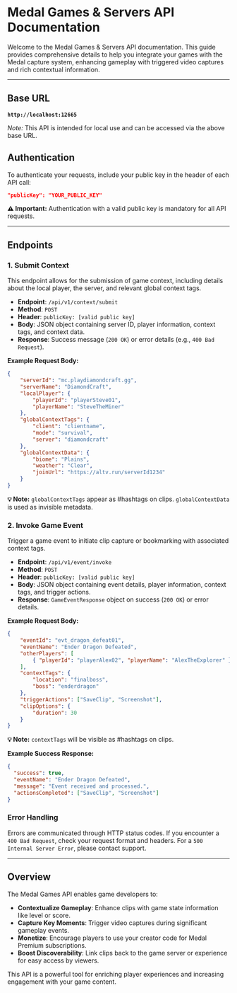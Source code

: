 
# Medal Games & Servers API Documentation

Welcome to the Medal Games & Servers API documentation. This guide provides comprehensive details to help you integrate your games with the Medal capture system, enhancing gameplay with triggered video captures and rich contextual information.

---

## Base URL

**`http://localhost:12665`**

*Note:* This API is intended for local use and can be accessed via the above base URL.

## Authentication

To authenticate your requests, include your public key in the header of each API call:

```json
"publicKey": "YOUR_PUBLIC_KEY"
```

**⚠️ Important:** Authentication with a valid public key is mandatory for all API requests.

---

## Endpoints

### 1. Submit Context

This endpoint allows for the submission of game context, including details about the local player, the server, and relevant global context tags.

- **Endpoint**: `/api/v1/context/submit`
- **Method**: `POST`
- **Header**: `publicKey: [valid public key]`
- **Body**: JSON object containing server ID, player information, context tags, and context data.
- **Response**: Success message (`200 OK`) or error details (e.g., `400 Bad Request`).

**Example Request Body:**

```json
{
    "serverId": "mc.playdiamondcraft.gg",
    "serverName": "DiamondCraft",
    "localPlayer": {
        "playerId": "playerSteve01",
        "playerName": "SteveTheMiner"
    },
    "globalContextTags": {
        "client": "clientname",
        "mode": "survival",
        "server": "diamondcraft"
    },
    "globalContextData": {
        "biome": "Plains",
        "weather": "Clear",
        "joinUrl": "https://altv.run/serverId1234"
    }
}
```

**💡 Note:** `globalContextTags` appear as #hashtags on clips. `globalContextData` is used as invisible metadata.

### 2. Invoke Game Event

Trigger a game event to initiate clip capture or bookmarking with associated context tags.

- **Endpoint**: `/api/v1/event/invoke`
- **Method**: `POST`
- **Header**: `publicKey: [valid public key]`
- **Body**: JSON object containing event details, player information, context tags, and trigger actions.
- **Response**: `GameEventResponse` object on success (`200 OK`) or error details.

**Example Request Body:**

```json
{
    "eventId": "evt_dragon_defeat01",
    "eventName": "Ender Dragon Defeated",
    "otherPlayers": [ 
        { "playerId": "playerAlex02", "playerName": "AlexTheExplorer" }
    ],
    "contextTags": {
        "location": "finalboss",
        "boss": "enderdragon"
    },
    "triggerActions": ["SaveClip", "Screenshot"],
    "clipOptions": {
        "duration": 30
    }
}
```

**💡 Note:** `contextTags` will be visible as #hashtags on clips.

**Example Success Response:**

```json
{
  "success": true,
  "eventName": "Ender Dragon Defeated",
  "message": "Event received and processed.",
  "actionsCompleted": ["SaveClip", "Screenshot"]
}
```

### Error Handling

Errors are communicated through HTTP status codes. If you encounter a `400 Bad Request`, check your request format and headers. For a `500 Internal Server Error`, please contact support.

---

## Overview

The Medal Games API enables game developers to:

- **Contextualize Gameplay**: Enhance clips with game state information like level or score.
- **Capture Key Moments**: Trigger video captures during significant gameplay events.
- **Monetize**: Encourage players to use your creator code for Medal Premium subscriptions.
- **Boost Discoverability**: Link clips back to the game server or experience for easy access by viewers.

This API is a powerful tool for enriching player experiences and increasing engagement with your game content.

